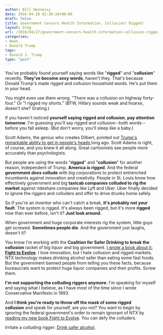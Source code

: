 ```yaml
---
author: Bill Hennessy
date: 2016-04-28 02:30:24+00:00
draft: false
title: Government Censors Health Information. Collusion! Rigged!
layout: blog
url: /2016/04/27/government-censors-health-information-collusion-rigged/
categories:
- News
- Donald Trump
tags:
- Donald J. Trump
type: "post"
---
```


You've probably found yourself saying words like "**rigged**" and "**collusion**" recently. **They've become _sexy_ words**, haven't they. That's because Donald Trump's made rigged and collusion household words. He's put them in your head.

You might even use them wrong. "There was a collusion on highway forty-four." Or "I rigged my shorts." (BTW, Hillary sounds weak and hoarse, doesn't she? Grating.)

If you haven't noticed **yourself saying rigged and collusion**, **pay attention tomorrow**. I'm guessing you'll say rigged and collusion--both words--before you fall asleep. (But don't worry, you'll sleep like a baby.)

Scott Adams, the genius who creates Dilbert, pointed out [Trump's remarkable ability to get in people's heads ](https://blog.dilbert.com/post/143431313681/the-unfavorability-illusion)long ago. Scott Adams is right, of course, and you knew it all along. Great cartoonists see people more accurately than psychologists.

But people are using the words "**rigged**" and "**collusion**" for another reason, independent of Trump. **America _is_ rigged**. And the federal **government _does_ collude** with big corporations to protect entrenched incumbents against innovation and creativity. People in St. Louis know how effectively government and big **taxicab companies colluded to rig the market** against rideshare companies like Lyft and Uber. Uber finally decided to ignore the riggers and colluders and offer to drive drunks home safely.

So if you're an inventor who can't catch a break, **it's probably not your fault**. The system is rigged. It's always been rigged, but it's more **rigged** now than ever before, isn't it? **Just look around.**

When government and huge corporate interests rig the system, little guys get screwed. **Sometimes people die**. And the government just laughs, doesn't it?

You know I'm working with the **Coalition for Safer Drinking to break the collusion** racket of big liquor and big government. [I wrote a book about it: **Fight to Evolve**](https://www.amazon.com/Fight-Evolve-Governments-Secret-War-ebook/dp/B01DORSX0O/). I love innovation, but I hate collusion and rigged markets. NTX technology makes drinking alcohol safer than eating some fast foods. But the government banned people from telling you these facts, because bureaucrats want to protect huge liquor companies and their profits. Screw them.

**I'm not supporting the colluding riggers anymore**. I'm speaking for myself and saying what I believe, as I have most of the time since I wrote Conservative Manifesto in 1993.

And **I think you're ready to throw off the mask of some rigged collusion** and speak for yourself, are you not? You want to begin by ignoring the federal government's order to remain ignorant of NTX by [reading my new book Fight to Evolve](https://amzn.to/1rzx44h). You can defy the colluders.

Irritate a colluding rigger: [Drink safer alcohol](https://www.fighttoevolve.org).
